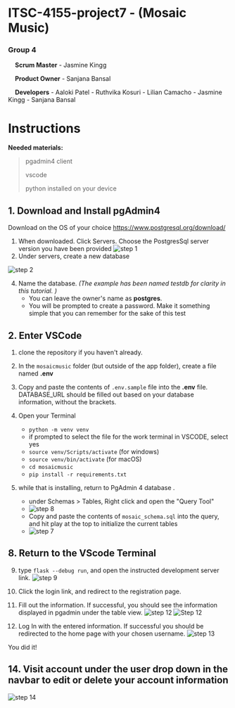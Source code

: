 # ITSC-4155-project7 - (Mosaic Music)

### Group 4 
&nbsp;&nbsp;&nbsp;&nbsp;**Scrum Master**
    - Jasmine Kingg

&nbsp;&nbsp;&nbsp;&nbsp;**Product Owner**
    - Sanjana Bansal

&nbsp;&nbsp;&nbsp;&nbsp;**Developers**
    - Aaloki Patel
    - Ruthvika Kosuri
    - Lilian Camacho
    - Jasmine Kingg
    - Sanjana Bansal

# Instructions
**Needed materials:**
> pgadmin4 client
> 
> vscode
> 
> python installed on your device


## 1. Download and Install pgAdmin4
Download on the OS of your choice
https://www.postgresql.org/download/
1. When downloaded. Click Servers. Choose the PostgresSql server version you have been provided
![step 1](https://imgur.com/DndDxmB.png)
2. Under servers, create a new database

![step 2](https://imgur.com/dGOMLYg.png)

4. Name the database. _(The example has been named testdb for clarity in this tutorial. )_
   - You can leave the owner's name as **postgres**.
   - You will be prompted to create a password. Make it something simple that you can remember for the sake of this test

 ## 2. Enter VSCode 
1. clone the repository if you haven't already.
2. In the `mosaicmusic` folder (but outside of the app folder), create a file named **.env**

4. Copy and paste the contents of `.env.sample` file into the **.env** file. DATABASE_URL should be filled out based on your database information, without the brackets.

6. Open your Terminal
     - `python -m venv venv`
     - if prompted to select the file for the work terminal in VSCODE, select yes
     - `source venv/Scripts/activate` (for windows)
     - `source venv/bin/activate` (for macOS)
     - `cd mosaicmusic`
     - `pip install -r requirements.txt`

7. while that is installing, return to PgAdmin 4 database .
   - under Schemas > Tables, Right click and open the "Query Tool"
   - ![step 8](https://imgur.com/cS1EIph.png)
   - Copy and paste the contents of `mosaic_schema.sql` into the query, and hit play at the top to initialize the current tables
   - ![step 7](https://imgur.com/33KpLkK.png)
  
## 8. Return to the VScode Terminal
9. type `flask --debug run`, and open the instructed development server link.
![step 9](https://imgur.com/fQnK4US.png)


11. Click the login link, and redirect to the registration page.
12. Fill out the information. If successful, you should see the information displayed in pgadmin under the table view.
![step 12](https://imgur.com/hAvRNY2.png)
![Step 12](https://imgur.com/op9qSxG.png)



13. Log In with the entered information. If successful you should be redirected to the home page with your chosen username.
![step 13](https://imgur.com/snjASNP.png)

You did it!


## 14. Visit account under the user drop down in the navbar to edit or delete your account information

![step 14](https://imgur.com/rfS8kON.png) 
